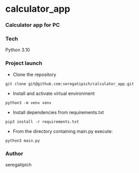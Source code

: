 # calculator_app
### Calculator app for PC
### Tech
Python 3.10
### Project launch
- Clone the repository
```
git clone git@github.com:seregatipich/calculator_app.git
```
- Install and activate virtual environment
```
python3 -m venv venv
``` 
- Install dependencies from requirements.txt
```
pip3 install -r requirements.txt
``` 
- From the directory containing main.py execute:
```
python3 main.py
```
### Author
seregatipich
